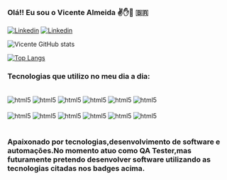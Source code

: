 

### Olá!! Eu sou o Vicente Almeida ✌️✋🫲 🇧🇷  

[![Linkedin](https://img.shields.io/badge/LinkedIn-0077B5?style=for-the-badge&logo=linkedin&logoColor=white)](https://www.linkedin.com/in/vicente-almeida05)
[![Linkedin](https://img.shields.io/badge/Instagram-E4405F?style=for-the-badge&logo=instagram&logoColor=white)](https://www.instagram.com/vicentealmeida05/)

![Vicente GitHub stats](https://github-readme-stats.vercel.app/api?username=vicentealmeida&show_icons=true&theme=dracula)

[![Top Langs](https://github-readme-stats.vercel.app/api/top-langs/?username=vicentealmeida)](https://github.com/anuraghazra/github-readme-stats)

### Tecnologias que utilizo no meu dia a dia:

<div style="display: inline_block"><br/>
<img align="center" alt ="html5" src="https://img.shields.io/badge/HTML5-E34F26?style=for-the-badge&logo=html5&logoColor=white"/>
<img align="center" alt ="html5" src="https://img.shields.io/badge/CSS3-1572B6?style=for-the-badge&logo=css3&logoColor=white"/>
<img align="center" alt ="html5" src="https://img.shields.io/badge/JavaScript-F7DF1E?style=for-the-badge&logo=javascript&logoColor=black"/>
<img align="center" alt ="html5" src="https://img.shields.io/badge/Node.js-43853D?style=for-the-badge&logo=node.js&logoColor=white"/>
<img align="center" alt ="html5" src="https://img.shields.io/badge/TypeScript-007ACC?style=for-the-badge&logo=typescript&logoColor=white"/>
<img align="center" alt ="html5" src="https://img.shields.io/badge/Express.js-404D59?style=for-the-badge"/></div><br>
<div style="display: inline_block">
<img align="center" alt ="html5" src="https://img.shields.io/badge/React-20232A?style=for-the-badge&logo=react&logoColor=61DAFB"/>
<img align="center" alt ="html5" src="https://img.shields.io/badge/Bootstrap-563D7C?style=for-the-badge&logo=bootstrap&logoColor=white"/>
<img align="center" alt ="html5" src="https://img.shields.io/badge/Sequelize-52B0E7?style=for-the-badge&logo=Sequelize&logoColor=white"/>
<img align="center" alt ="html5" src="https://img.shields.io/badge/MySQL-00000F?style=for-the-badge&logo=mysql&logoColor=white"/>
<img align="center" alt ="html5" src="https://img.shields.io/badge/PostgreSQL-316192?style=for-the-badge&logo=postgresql&logoColor=white"/>
<img align="center" alt ="html5" src="https://img.shields.io/badge/MongoDB-4EA94B?style=for-the-badge&logo=mongodb&logoColor=white"/>
</div><br>


### Apaixonado por tecnologias,desenvolvimento de software e automações.No momento atuo como QA Tester,mas futuramente pretendo desenvolver software utilizando as tecnologias citadas nos badges acima.
